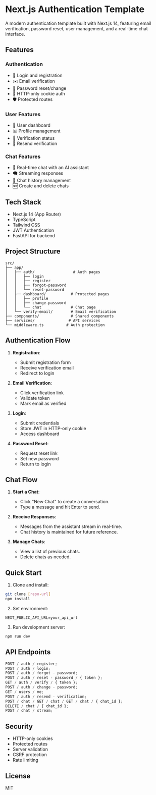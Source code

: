 # Next.js Authentication Template

A modern authentication template built with Next.js 14, featuring email verification, password reset, user management, and a real-time chat interface.

## Features

### Authentication

- 🔐 Login and registration
- ✉️ Email verification
- 🔑 Password reset/change
- 🍪 HTTP-only cookie auth
- 🛡️ Protected routes

### User Features

- 👤 User dashboard
- 📊 Profile management
- 📧 Verification status
- 🔄 Resend verification

### Chat Features

- 💬 Real-time chat with an AI assistant
- 🗨️ Streaming responses
- 📜 Chat history management
- 🆕 Create and delete chats

## Tech Stack

- Next.js 14 (App Router)
- TypeScript
- Tailwind CSS
- JWT Authentication
- FastAPI for backend

## Project Structure

```
src/
├── app/
│   ├── auth/                 # Auth pages
│   │   ├── login
│   │   ├── register
│   │   ├── forgot-password
│   │   └── reset-password
│   ├── dashboard/           # Protected pages
│   │   ├── profile
│   │   ├── change-password
│   │   └── chat             # Chat page
│   └── verify-email/        # Email verification
├── components/              # Shared components
├── services/               # API services
└── middleware.ts          # Auth protection
```

## Authentication Flow

1. **Registration**:

   - Submit registration form
   - Receive verification email
   - Redirect to login

2. **Email Verification**:

   - Click verification link
   - Validate token
   - Mark email as verified

3. **Login**:

   - Submit credentials
   - Store JWT in HTTP-only cookie
   - Access dashboard

4. **Password Reset**:
   - Request reset link
   - Set new password
   - Return to login

## Chat Flow

1. **Start a Chat**:

   - Click "New Chat" to create a conversation.
   - Type a message and hit Enter to send.

2. **Receive Responses**:

   - Messages from the assistant stream in real-time.
   - Chat history is maintained for future reference.

3. **Manage Chats**:
   - View a list of previous chats.
   - Delete chats as needed.

## Quick Start

1. Clone and install:

```bash
git clone [repo-url]
npm install
```

2. Set environment:

```env
NEXT_PUBLIC_API_URL=your_api_url
```

3. Run development server:

```bash
npm run dev
```

## API Endpoints

```typescript
POST / auth / register;
POST / auth / login;
POST / auth / forgot - password;
POST / auth / reset - password / { token };
GET / auth / verify / { token };
POST / auth / change - password;
GET / users / me;
POST / auth / resend - verification;
POST / chat / GET / chat / GET / chat / { chat_id };
DELETE / chat / { chat_id };
POST / chat / stream;
```

## Security

- HTTP-only cookies
- Protected routes
- Server validation
- CSRF protection
- Rate limiting

## License

MIT
